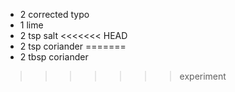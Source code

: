 * 2 corrected typo
* 1 lime
* 2 tsp salt
<<<<<<< HEAD
* 2 tsp coriander 
=======
* 2 tbsp coriander 
>>>>>>> experiment
